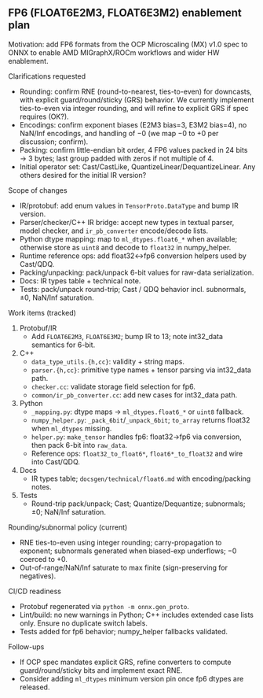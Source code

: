 <!-- SPDX-License-Identifier: Apache-2.0 -->

## FP6 (FLOAT6E2M3, FLOAT6E3M2) enablement plan

Motivation: add FP6 formats from the OCP Microscaling (MX) v1.0 spec to ONNX to enable AMD MIGraphX/ROCm workflows and wider HW enablement.

Clarifications requested
- Rounding: confirm RNE (round-to-nearest, ties-to-even) for downcasts, with explicit guard/round/sticky (GRS) behavior. We currently implement ties-to-even via integer rounding, and will refine to explicit GRS if spec requires (OK?).
- Encodings: confirm exponent biases (E2M3 bias=3, E3M2 bias=4), no NaN/Inf encodings, and handling of −0 (we map −0 to +0 per discussion; confirm).
- Packing: confirm little-endian bit order, 4 FP6 values packed in 24 bits → 3 bytes; last group padded with zeros if not multiple of 4.
- Initial operator set: Cast/CastLike, QuantizeLinear/DequantizeLinear. Any others desired for the initial IR version?

Scope of changes
- IR/protobuf: add enum values in `TensorProto.DataType` and bump IR version.
- Parser/checker/C++ IR bridge: accept new types in textual parser, model checker, and `ir_pb_converter` encode/decode lists.
- Python dtype mapping: map to `ml_dtypes.float6_*` when available; otherwise store as `uint8` and decode to `float32` in numpy_helper.
- Runtime reference ops: add float32<->fp6 conversion helpers used by Cast/QDQ.
- Packing/unpacking: pack/unpack 6-bit values for raw-data serialization.
- Docs: IR types table + technical note.
- Tests: pack/unpack round-trip; Cast / QDQ behavior incl. subnormals, ±0, NaN/Inf saturation.

Work items (tracked)
1) Protobuf/IR
   - Add `FLOAT6E2M3`, `FLOAT6E3M2`; bump IR to 13; note int32_data semantics for 6-bit.
2) C++
   - `data_type_utils.{h,cc}`: validity + string maps.
   - `parser.{h,cc}`: primitive type names + tensor parsing via int32_data path.
   - `checker.cc`: validate storage field selection for fp6.
   - `common/ir_pb_converter.cc`: add new cases for int32_data path.
3) Python
   - `_mapping.py`: dtype maps → `ml_dtypes.float6_*` or `uint8` fallback.
   - `numpy_helper.py`: `_pack_6bit`/`_unpack_6bit`; `to_array` returns float32 when `ml_dtypes` missing.
   - `helper.py`: `make_tensor` handles fp6: float32→fp6 via conversion, then pack 6-bit into `raw_data`.
   - Reference ops: `float32_to_float6*`, `float6*_to_float32` and wire into Cast/QDQ.
4) Docs
   - IR types table; `docsgen/technical/float6.md` with encoding/packing notes.
5) Tests
   - Round-trip pack/unpack; Cast; Quantize/Dequantize; subnormals; ±0; NaN/Inf saturation.

Rounding/subnormal policy (current)
- RNE ties-to-even using integer rounding; carry-propagation to exponent; subnormals generated when biased-exp underflows; −0 coerced to +0.
- Out-of-range/NaN/Inf saturate to max finite (sign-preserving for negatives).

CI/CD readiness
- Protobuf regenerated via `python -m onnx.gen_proto`.
- Lint/build: no new warnings in Python; C++ includes extended case lists only. Ensure no duplicate switch labels.
- Tests added for fp6 behavior; numpy_helper fallbacks validated.

Follow-ups
- If OCP spec mandates explicit GRS, refine converters to compute guard/round/sticky bits and implement exact RNE.
- Consider adding `ml_dtypes` minimum version pin once fp6 dtypes are released.


